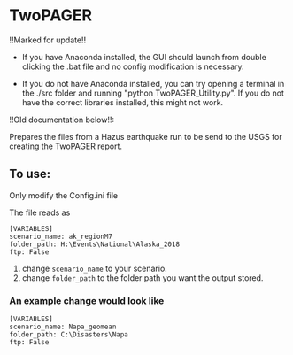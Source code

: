 # TwoPAGER

!!Marked for update!!

* If you have Anaconda installed, the GUI should launch from double clicking the .bat file and no config modification is necessary.

* If you do not have Anaconda installed, you can try opening a terminal in the ./src folder and running "python TwoPAGER_Utility.py". If you do not have the correct libraries installed, this might not work.


!!Old documentation below!!:

Prepares the files from a Hazus earthquake run to be send to the USGS for creating the TwoPAGER report.

<h2>To use: </h2>
Only modify the Config.ini file

The file reads as
```
[VARIABLES]
scenario_name: ak_regionM7
folder_path: H:\Events\National\Alaska_2018
ftp: False
```

1) change ```scenario_name``` to your scenario.
2) change ```folder_path``` to the folder path you want the output stored.

<h3> An example change would look like </h3>

``` 
[VARIABLES]
scenario_name: Napa_geomean
folder_path: C:\Disasters\Napa
ftp: False 
```
